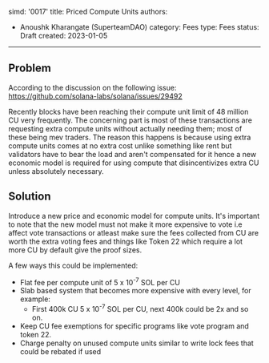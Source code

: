 simd: '0017'
title: Priced Compute Units
authors:
  - Anoushk Kharangate (SuperteamDAO)
category: Fees
type: Fees
status: Draft
created: 2023-01-05
---

## Problem
According to the discussion on the following issue:
https://github.com/solana-labs/solana/issues/29492

Recently blocks have been reaching their compute unit limit of 48 million CU very frequently. The concerning part is most of these transactions
are requesting extra compute units without actually needing them; most of these being mev traders. The reason this happens is because
using extra compute units comes at no extra cost unlike something like rent but validators have to bear the load and aren't compensated for it
hence a new economic model is required for using compute that disincentivizes extra CU unless absolutely necessary.

## Solution
Introduce a new price and economic model for compute units. It's important to note that the new model must not make it more expensive to vote i.e affect vote
transactions or atleast make sure the fees collected from CU are worth the extra voting fees and things like Token 22 
which require a lot more CU by default give the proof sizes.

A few ways this could be implemented:
- Flat fee per compute unit of 5 x 10<sup>-7</sup> SOL per CU
- Slab based system that becomes more expensive with every level, for example:
  - First 400k CU 5 x 10<sup>-7</sup> SOL per CU, next 400k could be 2x and so on.
- Keep CU fee exemptions for specific programs like vote program and token 22.
- Charge penalty on unused compute units similar to write lock fees that could be rebated if used
